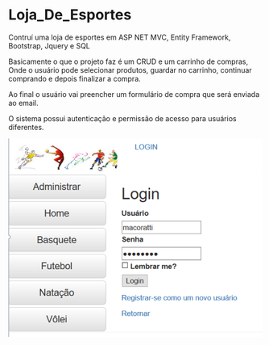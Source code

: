 # Loja_De_Esportes
Contruí uma loja de esportes em ASP NET MVC, Entity Framework, Bootstrap, Jquery e SQL

Basicamente o que o projeto faz é um CRUD e um carrinho de compras, Onde o usuário pode selecionar produtos, guardar no carrinho, continuar comprando e depois finalizar a compra.

Ao final o usuário vai preencher um formulário de compra que será enviada ao email.

O sistema possui autenticação e permissão de acesso para usuários diferentes.

![alt text](https://raw.githubusercontent.com/edunet1990/Loja_De_Esportes/master/loja%20virtuall.PNG)
